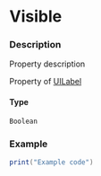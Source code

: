 # Visible
### Description
Property description

Property of [UILabel](/classes/UILabel/)

#### Type
`Boolean`

### Example
```lua
print("Example code")
```
